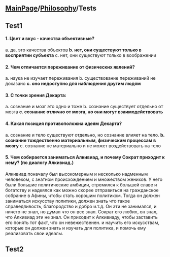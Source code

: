 ## [MainPage](../index.md)/[Philosophy](README.md)/Tests

## Test1

#### 1. Цвет и вкус - качества объективные?

a. да, это качества объектов
**b. нет, они существуют только в восприятии субъекта**
c. нет, они существуют только в воображении

#### 2. Чем отличается переживание от физических явлений?

a. наука не изучает переживания
b. существование переживаний не доказано
**c. оно недоступно для наблюдения другим людям**

#### 3. С точки зрения Декарта:

a. сознание и мозг это одно и тоже
b. сознание существует отдельно от мозга
**c. сознание отлично от мозга, но они могут взаимодействовать**

#### 4. Какая позиция противоположна идеям Декарта?

a. сознание и тело существуют отдельно, но сознание влияет на тело. 
**b. сознание тождественно материальным, физическим процессам в мозгу**
c. сознание не материально и не может воздействовать на тело

#### 5. Чем собирается заниматься Алкивиад, и почему Сократ приходит к нему? (по диалогу Алкивиад.)

Алкивиад поначалу был высокомерным и несколько надменным человеком, с знатном происхождением и множеством женихов. У него были большие политические амбиции, стремился к большей славе и богатству и надеялся как можно скорее отправиться на гражданское собрание в Афины, чтобы стать хорошим политиком. Тогда он должен заниматься искусству политики, должен знать что такое справедливость, благородство и добро и.т.д. Он эти не занимался, и ничего не знал, но думал что он все знал. Сократ его любил, он знал, что Алкивиад эти не знал. Он приходит к Алкивиаду, чтобы заставить его понять тот факт, что он невежественен. и научить его искусствам, которые он должен знать и изучать для политика, и помочь ему реализовать свои идеалы.

## Test2